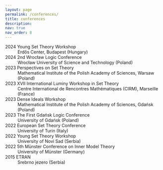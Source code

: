 ```yaml
---
layout: page
permalink: /conferences/
title: conferences
description:
nav: true
nav_order: 8
---
```

<dl>
<dt>2024 Young Set Theory Workshop</dt>
<dd>Erdős Center, Budapest (Hungary)</dd>
  
<dt>2024 2nd Wrocław Logic Conference</dt>
<dd>Wrocław University of Science and Technology (Poland)</dd>

<dt>2023 Perspectives on Set Theory</dt>
<dd>Mathematical Institute of the Polish Academy of Sciences, Warsaw (Poland)</dd>

<dt>2023 XVII International Luminy Workshop in Set Theory</dt>
<dd>Centre International de Rencontres Mathématiques (CIRM), Marseille (France)</dd>

<dt>2023 Dense Ideals Workshop</dt>
<dd>Mathematical Institute of the Polish Academy of Sciences, Gdańsk (Poland)</dd>

<dt>2023 The First Gdańsk Logic Conference</dt>
<dd>University of Gdańsk (Poland)</dd>

<dt>2022 European Set Theory Conference</dt>
<dd>University of Turin (Italy)</dd>

<dt>2022 Young Set Theory Workshop</dt>
<dd>University of Novi Sad (Serbia)</dd>

<dt>2022 5th Münster Conference on Inner Model Theory</dt>
<dd>University of Münster (Germany)</dd>

<dt>2015 ETRAN</dt>
<dd>Srebrno jezero (Serbia)</dd>
</dl>
